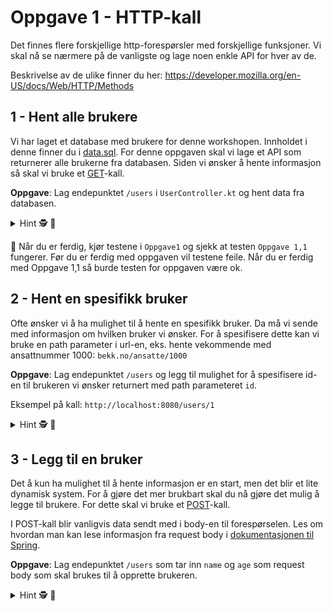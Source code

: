# Oppgave 1 - HTTP-kall

Det finnes flere forskjellige http-forespørsler med forskjellige funksjoner.
Vi skal nå se nærmere på de vanligste og lage noen enkle API for hver av de.

Beskrivelse av de ulike finner du her: https://developer.mozilla.org/en-US/docs/Web/HTTP/Methods

## 1 - Hent alle brukere

Vi har laget et database med brukere for denne workshopen. Innholdet i denne finner du i [data.sql](../src/main/resources/data.sql).
For denne oppgaven skal vi lage et API som returnerer alle brukerne fra databasen. Siden vi ønsker å hente informasjon så skal vi bruke et [GET](https://developer.mozilla.org/en-US/docs/Web/HTTP/Methods/GET)-kall.

**Oppgave**: Lag endepunktet `/users` i `UserController.kt` og hent data fra databasen.


<details>
<summary>Hint 🕵️ 📜</summary>

---
Ta inspirasjon fra helloWorld-funksjonen! Gå til http://localhost:8080/users og sjekk hva du får tilbake.


Bruk `userRepository.getUsers()` i `UserService.kt` for å hente informasjon 
fra databasen. 
---
</details>


🧪 Når du er ferdig, kjør testene i `Oppgave1` og sjekk at testen `Oppgave 1,1` fungerer. Før du er ferdig med oppgaven
vil testene feile. Når du er ferdig med Oppgave 1,1 så burde testen for oppgaven være ok.


## 2 - Hent en spesifikk bruker

Ofte ønsker vi å ha mulighet til å hente en spesifikk bruker. Da må vi sende med informasjon om hvilken bruker vi ønsker.
For å spesifisere dette kan vi bruke en path parameter i url-en, eks. hente vekommende med ansattnummer 1000: `bekk.no/ansatte/1000`

**Oppgave**: Lag endepunktet `/users` og legg til mulighet for å spesifisere id-en til brukeren vi ønsker returnert med path parameteret `id`.

Eksempel på kall: `http://localhost:8080/users/1`

<details>
<summary>Hint 🕵️ 📜</summary>

---
Les om hvordan path parametre fungerer her: https://www.baeldung.com/spring-pathvariable

---
</details>

## 3 - Legg til en bruker

Det å kun ha mulighet til å hente informasjon er en start, men det blir et lite dynamisk system.
For å gjøre det mer brukbart skal du nå gjøre det mulig å legge til brukere.
For dette skal vi bruke et [POST](https://developer.mozilla.org/en-US/docs/Web/HTTP/Methods/POST)-kall.

I POST-kall blir vanligvis data sendt med i body-en til forespørselen. 
Les om hvordan man kan lese informasjon fra request body i [dokumentasjonen til Spring](https://docs.spring.io/spring-framework/reference/web/webflux/controller/ann-methods/requestbody.html).



**Oppgave**: Lag endepunktet `/users` som tar inn `name` og `age` som request body som skal brukes til å opprette brukeren.

<details>
<summary>Hint 🕵️ 📜</summary>

---

Lag en dataklasse som representerer dataen som skal sendes inn i POST-kallet.
```
data class UserDTO(val name: String, val age: Int)
```

Når du har User-klassen på plass kan du bruke `@RequestBody` for å lese dataen som sendes inn i POST-kallet, på lik linje
som du brukte `@PathVariable` for å lese path parametre.

---
</details>
